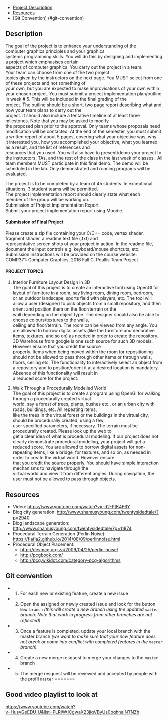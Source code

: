 ﻿- [Project Description](#description)
- [Resources](#resources)
- [Git Convention] (#git-convention)


## Description

The goal of the project is to enhance your understanding of the computer graphics principles and your graphics
systems programming skills. You will do this by designing and implementing a project which emphasises certain
aspects of computer graphics. You carry out the project in a team. Your team can choose from one of the two project
topics given by the instructors on the next page. You MUST​ select from one of these projects and not something of
your own, but you are expected to make improvisations of your own within your chosen project.
You must​ submit a project implementation plan/outline in week # 5. This will be included in the final grading of the
project. The outline should be a short, two page report describing what and how your team plans to carry out the
project. It should also include a tentative timeline of at least three milestones. Note that you may be asked to modify
the proposed plan prior to the approval. Only teams whose proposals need modification will be contacted.
At the end of the semester, you must submit a written report of about 5 pages, covering what your objective was, why
it interested you, how you accomplished your objective, what you learned as a result, and the list of references and
resources that you used. You will also have to present/demo your project to the instructors, TAs, and the rest of the
class in the last week of classes.  All team members MUST participate in this final demo. The demo will be scheduled
in the lab. Only demonstrated and running programs will be evaluated.

The project is to be completed by a team of 4­5 students. In exceptional situations, 3 student teams will be permitted.
The project implementation report should clearly state what each member of the group will be working on.
Submission of Project Implementation Report
Submit your project implementation report using Moodle.

#### Submission of Final Project
Please create a zip file containing your C/C++ code, vertex shader, fragment shader, a readme text file (.txt) and
representative screen shots of your project in action. In the readme file, document the input controls e.g.
keyboard/mouse shortcuts, etc.
Submission instructions will be provided on the course website.
COMP371: Computer Graphics, 2016 Fall C. Poullis Team Project

#### PROJECT TOPICS
1. Interior Furniture Layout Design in 3D
The goal of this project is to create an interactive tool using OpenGl for layout of furniture in a room, say living
room, dining room, bedroom, or an outdoor landscape, sports field with players, etc. The tool will allow a user
(designer) to pick objects from a small repository, and then orient and position them on the floor/terrain or the
wall depending on the object type. The designer should also be able to choose colours/textures to the walls,
ceiling and floor/terrain. The room can be viewed from any angle. You are allowed to borrow digital assets
(like the furniture and decorative items, textures, and so on) as needed in order to create the repository. 3D
Warehouse from google is one such source for such 3D models. However ensure that you credit the source
properly. Items when being moved within the room for repositioning should not be allowed to pass through
other items or through walls, floors, ceiling etc. The functionality to interactively select an object from a
repository and to position/orient it at a desired location is mandatory. Absence of this functionality will result in
a reduced score for the project.

2. Walk Through a Procedurally Modelled World
The goal of this project is to create a program using OpenGl for walking through a procedurally created virtual
world, say a forest of trees, plants, bushes etc., or an urban city with roads, buildings, etc. All repeating items,
like the trees in the virtual forest or the buildings in the virtual city, should be procedurally created, using a few
user specified parameters, if necessary. The terrain must be procedurally created. Please look up the web to
get a clear idea of what is procedural modeling. If our project does not clearly demonstrate procedural
modeling, your project will get a reduced score. You are allowed to borrow digital assets for non­repeating
items, like a bridge, for textures, and so on, as needed in order to create the virtual world. However ensure
that you credit the source properly. You should have simple interaction mechanisms to navigate through the
virtual world and view it from different angles. During navigation, the user must not be allowed to pass through
objects.


## Resources

- Video: https://www.youtube.com/watch?v=-d2-PtK4F6Y
- Blog city generation: http://www.shamusyoung.com/twentysidedtale/?p=2940
- Blog landscape generation: http://www.shamusyoung.com/twentysidedtale/?p=11874
- Procedural Terrain Generation (Perlin Noise): https://flafla2.github.io/2014/08/09/perlinnoise.html
- Procedural Object Placement: 
    - http://devmag.org.za/2009/04/25/perlin-noise/
    - http://pcgbook.com/
    - http://pcg.wikidot.com/category-pcg-algorithms


## Git convention

- 1. For each new or existing feature, create a new issue
- 2. Open the assigned or newly created issue and look for the button `New branch`
    _(this will create a new branch using the updated `master` branch. Note that work in progress from other branches are not reflected)_
- 3. Once a feature is completed, update your local branch with the master branch
    _(we want to make sure that your new feature does not break or come into conflict with completed features in the `master` branch)_
- 4. Create a new merge resquest to merge your changes to the `master` branch
- 5. The merge resquest will be reviewed and accepted by people with the profil `master`
=======

## Good video playlist to look at
https://www.youtube.com/watch?v=HusvGeEDU_U&list=PLRIWtICgwaX23jiqVByUs0bqhnalNTNZh

